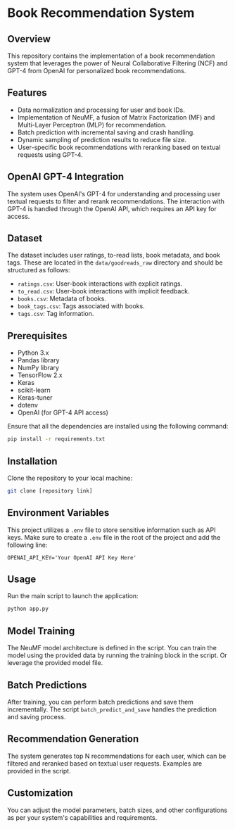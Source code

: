 # Book Recommendation System

## Overview
This repository contains the implementation of a book recommendation system that leverages the power of Neural Collaborative Filtering (NCF) and GPT-4 from OpenAI for personalized book recommendations.

## Features
- Data normalization and processing for user and book IDs.
- Implementation of NeuMF, a fusion of Matrix Factorization (MF) and Multi-Layer Perceptron (MLP) for recommendation.
- Batch prediction with incremental saving and crash handling.
- Dynamic sampling of prediction results to reduce file size.
- User-specific book recommendations with reranking based on textual requests using GPT-4.

## OpenAI GPT-4 Integration
The system uses OpenAI's GPT-4 for understanding and processing user textual requests to filter and rerank recommendations. The interaction with GPT-4 is handled through the OpenAI API, which requires an API key for access.

## Dataset
The dataset includes user ratings, to-read lists, book metadata, and book tags. These are located in the `data/goodreads_raw` directory and should be structured as follows:
- `ratings.csv`: User-book interactions with explicit ratings.
- `to_read.csv`: User-book interactions with implicit feedback.
- `books.csv`: Metadata of books.
- `book_tags.csv`: Tags associated with books.
- `tags.csv`: Tag information.

## Prerequisites
- Python 3.x
- Pandas library
- NumPy library
- TensorFlow 2.x
- Keras
- scikit-learn
- Keras-tuner
- dotenv
- OpenAI (for GPT-4 API access)

Ensure that all the dependencies are installed using the following command:
```sh
pip install -r requirements.txt
```

## Installation
Clone the repository to your local machine:
```sh
git clone [repository link]
```

## Environment Variables
This project utilizes a `.env` file to store sensitive information such as API keys. Make sure to create a `.env` file in the root of the project and add the following line:
```
OPENAI_API_KEY='Your OpenAI API Key Here'
```

## Usage
Run the main script to launch the application:
```sh
python app.py
```

## Model Training
The NeuMF model architecture is defined in the script. You can train the model using the provided data by running the training block in the script. Or leverage the provided model file.

## Batch Predictions
After training, you can perform batch predictions and save them incrementally. The script `batch_predict_and_save` handles the prediction and saving process.

## Recommendation Generation
The system generates top N recommendations for each user, which can be filtered and reranked based on textual user requests. Examples are provided in the script.

## Customization
You can adjust the model parameters, batch sizes, and other configurations as per your system's capabilities and requirements.
